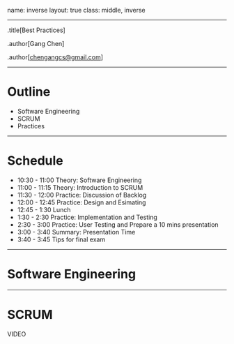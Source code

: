 name: inverse
layout: true
class: middle, inverse

---
.title[Best Practices]

.author[Gang Chen]

.author[chengangcs@gmail.com]

---
# Outline

* Software Engineering
* SCRUM
* Practices
---

# Schedule

* 10:30 - 11:00 Theory: Software Engineering
* 11:00 - 11:15 Theory: Introduction to SCRUM
* 11:30 - 12:00 Practice: Discussion of Backlog
* 12:00 - 12:45 Practice: Design and Esimating
* 12:45 - 1:30 Lunch
* 1:30 - 2:30 Practice: Implementation and Testing
* 2:30 - 3:00 Practice: User Testing and Prepare a 10 mins presentation
* 3:00 - 3:40 Summary: Presentation Time
* 3:40 - 3:45 Tips for final exam
---
# Software Engineering
---
# SCRUM

VIDEO
